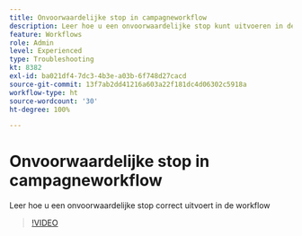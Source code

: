```yaml
---
title: Onvoorwaardelijke stop in campagneworkflow
description: Leer hoe u een onvoorwaardelijke stop kunt uitvoeren in de campagneworkflow
feature: Workflows
role: Admin
level: Experienced
type: Troubleshooting
kt: 8382
exl-id: ba021df4-7dc3-4b3e-a03b-6f748d27cacd
source-git-commit: 13f7ab2dd41216a603a22f181dc4d06302c5918a
workflow-type: ht
source-wordcount: '30'
ht-degree: 100%

---
```


# Onvoorwaardelijke stop in campagneworkflow

Leer hoe u een onvoorwaardelijke stop correct uitvoert in de workflow

>[!VIDEO](https://video.tv.adobe.com/v/335887?quality=12&learn=on)
